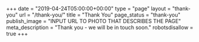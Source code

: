 +++
date = "2019-04-24T05:00:00+00:00"
type = "page"
layout = "thank-you"
url = "/thank-you/"
title = "Thank You"
page_status = "thank-you"
publish_image = "INPUT URL TO PHOTO THAT DESCRIBES THE PAGE"
meta_description = "Thank you - we will be in touch soon."
robotsdisallow = true
+++